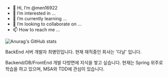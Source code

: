 - 👋 Hi, I’m @men16922
- 👀 I’m interested in ...
- 🌱 I’m currently learning ...
- 💞️ I’m looking to collaborate on ...
- 📫 How to reach me ...

<!---
men16922/men16922 is a ✨ special ✨ repository because its `README.md` (this file) appears on your GitHub profile.
You can click the Preview link to take a look at your changes.
--->
![Anurag's GitHub stats](https://github-readme-stats.vercel.app/api?username=men16922&show_icons=true&theme=default)

BackEnd 서버 개발자 최병민입니다.
현재 재직중인 회사는 '다날' 입니다.

Backend/DB/FrontEnd 개발 다방면에 지식을 쌓고 싶습니다.
현재는 Spring 위주로 학습을 하고 있으며, MSA와 TDD에 관심이 있습니다.
